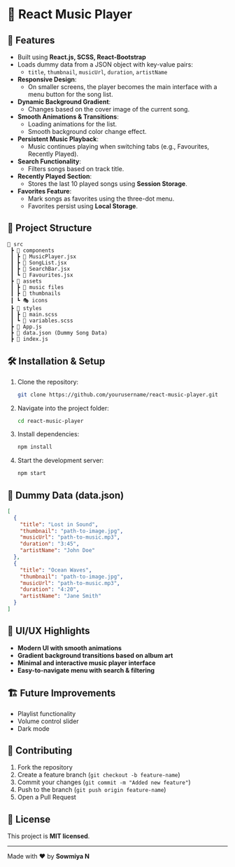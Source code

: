 # 🎵 React Music Player

## 🚀 Features
- Built using **React.js, SCSS, React-Bootstrap**
- Loads dummy data from a JSON object with key-value pairs:
  - `title`, `thumbnail`, `musicUrl`, `duration`, `artistName`
- **Responsive Design**:
  - On smaller screens, the player becomes the main interface with a menu button for the song list.
- **Dynamic Background Gradient**:
  - Changes based on the cover image of the current song.
- **Smooth Animations & Transitions**:
  - Loading animations for the list.
  - Smooth background color change effect.
- **Persistent Music Playback**:
  - Music continues playing when switching tabs (e.g., Favourites, Recently Played).
- **Search Functionality**:
  - Filters songs based on track title.
- **Recently Played Section**:
  - Stores the last 10 played songs using **Session Storage**.
- **Favorites Feature**:
  - Mark songs as favorites using the three-dot menu.
  - Favorites persist using **Local Storage**.

## 📂 Project Structure
```
📁 src
 ┣ 📁 components
 ┃ ┣ 📜 MusicPlayer.jsx
 ┃ ┣ 📜 SongList.jsx
 ┃ ┣ 📜 SearchBar.jsx
 ┃ ┗ 📜 Favourites.jsx
 ┣ 📁 assets
 ┃ ┣ 🎵 music files
 ┃ ┣ 🎨 thumbnails
 ┃ ┗ 🎭 icons
 ┣ 📁 styles
 ┃ ┣ 📜 main.scss
 ┃ ┗ 📜 variables.scss
 ┣ 📜 App.js
 ┣ 📜 data.json (Dummy Song Data)
 ┣ 📜 index.js
```

## 🛠 Installation & Setup
1. Clone the repository:
   ```sh
   git clone https://github.com/yourusername/react-music-player.git
   ```
2. Navigate into the project folder:
   ```sh
   cd react-music-player
   ```
3. Install dependencies:
   ```sh
   npm install
   ```
4. Start the development server:
   ```sh
   npm start
   ```

## 📜 Dummy Data (data.json)
```json
[
  {
    "title": "Lost in Sound",
    "thumbnail": "path-to-image.jpg",
    "musicUrl": "path-to-music.mp3",
    "duration": "3:45",
    "artistName": "John Doe"
  },
  {
    "title": "Ocean Waves",
    "thumbnail": "path-to-image.jpg",
    "musicUrl": "path-to-music.mp3",
    "duration": "4:20",
    "artistName": "Jane Smith"
  }
]
```

## 🎨 UI/UX Highlights
- **Modern UI with smooth animations**
- **Gradient background transitions based on album art**
- **Minimal and interactive music player interface**
- **Easy-to-navigate menu with search & filtering**

## 🏗 Future Improvements
- Playlist functionality
- Volume control slider
- Dark mode

## 🤝 Contributing
1. Fork the repository
2. Create a feature branch (`git checkout -b feature-name`)
3. Commit your changes (`git commit -m "Added new feature"`)
4. Push to the branch (`git push origin feature-name`)
5. Open a Pull Request

## 📜 License
This project is **MIT licensed**.

---
Made with ❤️ by **Sowmiya N**


